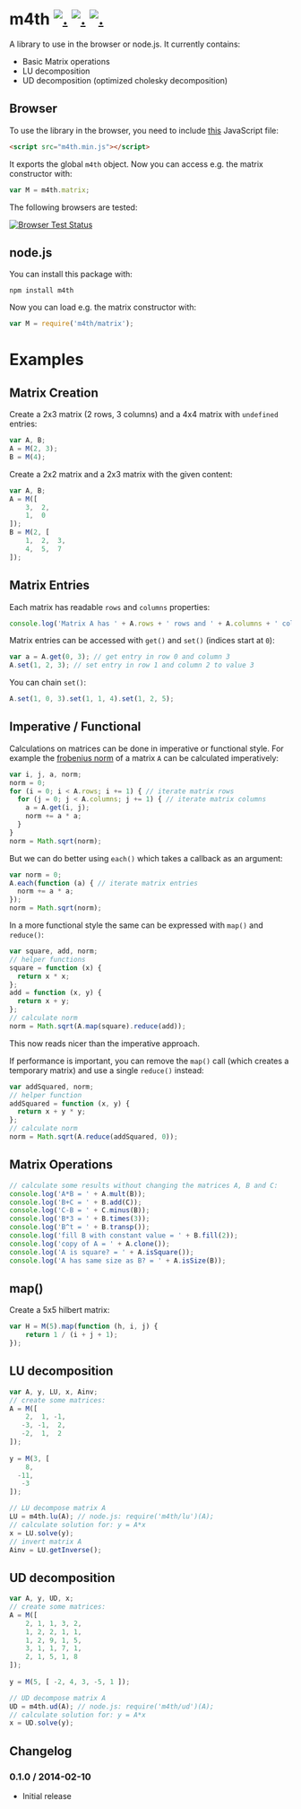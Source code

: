 m4th [![.](https://badge.fury.io/js/m4th.png)](http://badge.fury.io/js/m4th) [![.](https://travis-ci.org/hhelwich/m4th.png?branch=master)](https://travis-ci.org/hhelwich/m4th) [![.](https://coveralls.io/repos/hhelwich/m4th/badge.png)](https://coveralls.io/r/hhelwich/m4th)
====

A library to use in the browser or node.js. It currently contains:

* Basic Matrix operations
* LU decomposition
* UD decomposition (optimized cholesky decomposition)

Browser
-------

To use the library in the browser, you need to include [this](https://raw.github.com/hhelwich/m4th/master/dist/m4th.min.js) JavaScript file:

```html
<script src="m4th.min.js"></script>
```

It exports the global `m4th` object. Now you can access e.g. the matrix constructor with:

```javascript
var M = m4th.matrix;
```

The following browsers are tested:

[![Browser Test Status](https://saucelabs.com/browser-matrix/hhelwich-m4th.svg)](https://saucelabs.com/u/hhelwich-m4th)


node.js
-------

You can install this package with:

```
npm install m4th
```

Now you can load e.g. the matrix constructor with:

```javascript
var M = require('m4th/matrix');
```

Examples
========

Matrix Creation
---------------

Create a 2x3 matrix (2 rows, 3 columns) and a 4x4 matrix with ```undefined``` entries:

```javascript
var A, B;
A = M(2, 3);
B = M(4);
```
Create a 2x2 matrix and a 2x3 matrix with the given content:

```javascript
var A, B;
A = M([
    3,  2,
    1,  0
]);
B = M(2, [
    1,  2,  3,
    4,  5,  7
]);
```

Matrix Entries
--------------

Each matrix has readable ```rows``` and ```columns``` properties:

```javascript
console.log('Matrix A has ' + A.rows + ' rows and ' + A.columns + ' columns.');
```

Matrix entries can be accessed with ```get()``` and ```set()``` (indices start at ```0```):

```javascript
var a = A.get(0, 3); // get entry in row 0 and column 3
A.set(1, 2, 3); // set entry in row 1 and column 2 to value 3
```

You can chain ```set()```:

```javascript
A.set(1, 0, 3).set(1, 1, 4).set(1, 2, 5);
```

Imperative / Functional
-----------------------

Calculations on matrices can be done in imperative or functional style.
For example the [frobenius norm](http://en.wikipedia.org/wiki/Matrix_norm#Frobenius_norm) of a matrix ```A```
can be calculated imperatively:

```javascript
var i, j, a, norm;
norm = 0;
for (i = 0; i < A.rows; i += 1) { // iterate matrix rows
  for (j = 0; j < A.columns; j += 1) { // iterate matrix columns
    a = A.get(i, j);
    norm += a * a;
  }
}
norm = Math.sqrt(norm);
```

But we can do better using ```each()``` which takes a callback as an argument:

```javascript
var norm = 0;
A.each(function (a) { // iterate matrix entries
  norm += a * a;
});
norm = Math.sqrt(norm);
```

In a more functional style the same can be expressed with ```map()``` and ```reduce()```:

```javascript
var square, add, norm;
// helper functions
square = function (x) {
  return x * x;
};
add = function (x, y) {
  return x + y;
};
// calculate norm
norm = Math.sqrt(A.map(square).reduce(add));
```

This now reads nicer than the imperative approach.

If performance is important, you can remove the ```map()``` call (which creates a temporary matrix) and use a single
```reduce()``` instead:

```javascript
var addSquared, norm;
// helper function
addSquared = function (x, y) {
  return x + y * y;
};
// calculate norm
norm = Math.sqrt(A.reduce(addSquared, 0));
```

Matrix Operations
-----------------

```javascript
// calculate some results without changing the matrices A, B and C:
console.log('A*B = ' + A.mult(B));
console.log('B+C = ' + B.add(C));
console.log('C-B = ' + C.minus(B));
console.log('B*3 = ' + B.times(3));
console.log('B^t = ' + B.transp());
console.log('fill B with constant value = ' + B.fill(2));
console.log('copy of A = ' + A.clone());
console.log('A is square? = ' + A.isSquare());
console.log('A has same size as B? = ' + A.isSize(B));
```

map()
-----

Create a 5x5 hilbert matrix:

```javascript
var H = M(5).map(function (h, i, j) {
    return 1 / (i + j + 1);
});
```

LU decomposition
----------------

```javascript
var A, y, LU, x, Ainv;
// create some matrices:
A = M([
    2,  1, -1,
   -3, -1,  2,
   -2,  1,  2
]);
           
y = M(3, [
    8,
  -11,
   -3
]);

// LU decompose matrix A          
LU = m4th.lu(A); // node.js: require('m4th/lu')(A);
// calculate solution for: y = A*x
x = LU.solve(y);
// invert matrix A
Ainv = LU.getInverse();
```

UD decomposition
----------------

```javascript
var A, y, UD, x;
// create some matrices:
A = M([
    2, 1, 1, 3, 2,
    1, 2, 2, 1, 1,
    1, 2, 9, 1, 5,
    3, 1, 1, 7, 1,
    2, 1, 5, 1, 8
]);
           
y = M(5, [ -2, 4, 3, -5, 1 ]);

// UD decompose matrix A          
UD = m4th.ud(A); // node.js: require('m4th/ud')(A);
// calculate solution for: y = A*x
x = UD.solve(y);
```





## Changelog

### 0.1.0 / 2014-02-10

* Initial release
